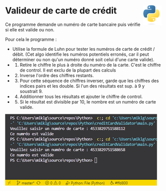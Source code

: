 # **Valideur de carte de crédit**  <a href="../../"><img align="right" src="../../src/images/Python-logo-notext.svg" alt="Python" title="Phthon" widht="auto" height="64px"></a>

Ce programme demande un numéro de carte bancaire puis vérifie si elle est valide ou non.

Pour cela le programme :
*  Utilise la formule de Luhn pour tester les numéros de carte de crédit / débit. (Cet algo identifie les numéros potentiels erronés, car il peut déterminer ou non qu'un numéro donné soit celui d'une carte valide).
* 1. Retire le chiffre le plus à droite du numéro de la carte. C'est le chiffre de control. Il est exclu de la plupart des calculs
* 2. Inverse l'ordre des chiffres restants.
* 3. Pour cette séquence de chiffres inverser, garde que les chiffres des indices pairs et les double. Si l'un des résultats est sup. à 9 y soustrait 9.
* 4. Additionner tous les résultats et ajouter le chiffre de control.
* 5. Si le résultat est divisible par 10, le nombre est un numéro de carte valide.

![valideur de cart de crédit](../../src/screenshots/ccv.png)